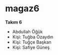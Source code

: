 # magaz6
**Takım 6**
- Abdullah Öğük
- Kişi: Tuğba Özaydın
- Kişi: Tuğçe Başkan
- Kişi: Safiye Güneş
